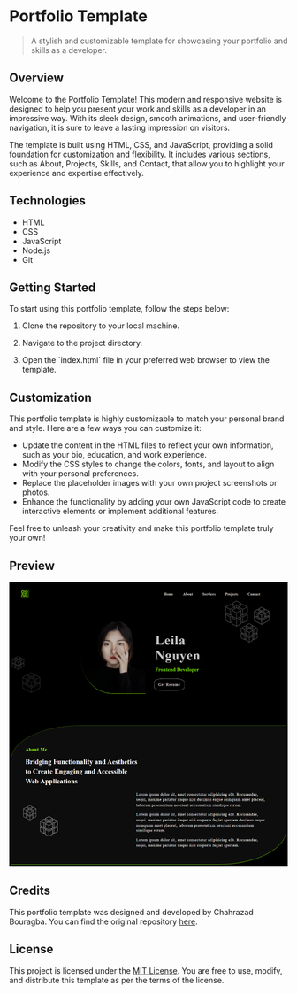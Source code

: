 # Portfolio Template

> A stylish and customizable template for showcasing your portfolio and skills as a developer.

## Overview

Welcome to the Portfolio Template! This modern and responsive website is designed to help you present your work and skills as a developer in an impressive way. With its sleek design, smooth animations, and user-friendly navigation, it is sure to leave a lasting impression on visitors.

The template is built using HTML, CSS, and JavaScript, providing a solid foundation for customization and flexibility. It includes various sections, such as About, Projects, Skills, and Contact, that allow you to highlight your experience and expertise effectively.

## Technologies

- HTML
- CSS
- JavaScript
- Node.js
- Git

## Getting Started

To start using this portfolio template, follow the steps below:

1. Clone the repository to your local machine.

2. Navigate to the project directory.

3. Open the \`index.html\` file in your preferred web browser to view the template.

## Customization

This portfolio template is highly customizable to match your personal brand and style. Here are a few ways you can customize it:

- Update the content in the HTML files to reflect your own information, such as your bio, education, and work experience.
- Modify the CSS styles to change the colors, fonts, and layout to align with your personal preferences.
- Replace the placeholder images with your own project screenshots or photos.
- Enhance the functionality by adding your own JavaScript code to create interactive elements or implement additional features.

Feel free to unleash your creativity and make this portfolio template truly your own!

## Preview

![Portfolio Template Preview](./img/preview.png)

## Credits

This portfolio template was designed and developed by Chahrazad Bouragba. You can find the original repository [here](https://github.com/ChahrazadBouragba/Portfolio-Template.git).

## License

This project is licensed under the [MIT License](LICENSE). You are free to use, modify, and distribute this template as per the terms of the license.



